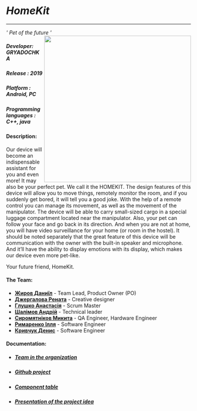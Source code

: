 # *HomeKit*
****
*' Pet of the future '*
<img align="right" src="https://lh3.googleusercontent.com/kIg0131j_O5ai19p_8nWjyXhCssX2yWOfsD2Q3GLdatGKEvKfhYwpIpUwViMJsvqVSScQGqIeXwQAOQVl_Q9tmOJNp42vZLwv4I9W5EcKkSPKNVctYgwMlh69gurPkmgEZ-k-qzpOmYW-LmjmIicsyn5CubwX0CSBAvDMjUlR8RMmIO9yKx-rWid5Y9oxPgz-clxTYFlnkMhrEowS6GvvgYQnIt6EQ5q9AtHCxZIuqqziDNLmDtd2qZBHyGYjCOMxuc36K6DA2GoV7saoXYau7mvBlsqYTurj2PrxVlNnZR-vwkwwn33_znyGJ8hwUWlEI-uu_K7owqsDMuadUOGg_0dBjXURF-TdtRDNzeFuGI_59-3QyAtAir2sKC_2vlU3H62GnUNuA7a1WD2hTiYyBhMDXhkvemwDTj-xPGW2RB-qrBdM1szSSzCY6KpPL3a9B86L-yPcKk1u-yuMoZ-iTu4p1jBWzjkZPvlP-DL2oF7tC4_9bkFF59JGK5FTVilwClUJbeK7QOCjpxIGVwM2lA_BKMXedoFHWnTC8zolMqTGMnWVFwDp3HeFa8-Gs54xoXeTegrToJbhup8ZchQTbMWZzMVEygFGVBYByjPwaEMmtZVhpGb-50bP1jF48SR1iS9OgLHrcjkgdLnKDRCB3THE-IGacNj=s612-no" width="400" height="400" />
##### Developer: ***GRYADOCHKA***
##### Release : *2019*
##### Platform : *Android, PC*
##### Programming languages : *C++, java*

#### Description:

Our device will become an indispensable assistant for you and even more! It may also be your perfect pet. We call it the HOMEKIT. 
The design features of this device will allow you to move things, remotely monitor the room, and if you suddenly get bored, it will tell you a good joke.
With the help of a remote control you can manage its movement, as well as the movement of the manipulator. The device will be able to carry small-sized cargo in a special luggage compartment located near the manipulator. Also, your pet can follow your face and go back in its direction. And when you are not at home, you will have video surveillance for your home (or room in the hostel).
It should be noted separately that the great feature of this device will be communication with the owner with the built-in speaker and microphone. And it’ll have the ability to display emotions with its display, which makes our device even more pet-like. 

Your future friend, HomeKit.

#### The Team:  
- [**Жиров Даниїл**](https://github.com/daniilzhyrov) - Team Lead, Product Owner (PO)
- [**Джергалова Рената**](https://github.com/le-kalmique) - Creative designer
- [**Глушко Анастасія**](https://github.com/nastyaglushko) - Scrum Master 
- [**Шалімов Андрій**](https://github.com/mycodeiscat) - Technical leader
- [**Сиромятніков Микита**](https://github.com/Nik1tasm) - QA Engineer, Hardware Engineer
- [**Римаренко Ілля**](https://github.com/ProbablyNextTime) - Software Engineer
- [**Кривчук Денис**](https://github.com/dionissqq) - Software Engineer
#### Documentation:
- ##### [**Team in the organization**](https://github.com/orgs/progbase/teams/gryadochka)
- ##### [**Github project**](https://github.com/orgs/progbase/projects/6)
- ##### [**Сomponent table**]()
- ##### [**Presentation of the project idea**](https://docs.google.com/presentation/d/1sRCOvDxCtTtzu4tZIpsS6Pp-erHIy61-DXYOvgvIS_o/edit)
